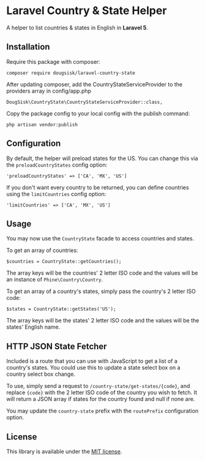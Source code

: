 Laravel Country & State Helper
==============================

A helper to list countries & states in English in **Laravel 5**.

Installation
------------

Require this package with composer:

```
composer require dougsisk/laravel-country-state
```

After updating composer, add the CountryStateServiceProvider to the providers array in config/app.php

```
DougSisk\CountryState\CountryStateServiceProvider::class,
```

Copy the package config to your local config with the publish command:

```
php artisan vendor:publish
```

Configuration
-------------

By default, the helper will preload states for the US. You can change this via the `preloadCountryStates` config option:

```
'preloadCountryStates' => ['CA', 'MX', 'US']
```

If you don't want every country to be returned, you can define countries using the `limitCountries` config option:

```
'limitCountries' => ['CA', 'MX', 'US']
```

Usage
-----

You may now use the `CountryState` facade to access countries and states.

To get an array of countries:

```
$countries = CountryState::getCountries();
```

The array keys will be the countries' 2 letter ISO code and the values will be an instance of `Phine\Country\Country`.


To get an array of a country's states, simply pass the country's 2 letter ISO code:

```
$states = CountryState::getStates('US');
```

The array keys will be the states' 2 letter ISO code and the values will be the states' English name.

HTTP JSON State Fetcher
-----------------------

Included is a route that you can use with JavaScript to get a list of a country's states. You could use this to update a state select box on a country select box change.

To use, simply send a request to `/country-state/get-states/{code}`, and replace `{code}` with the 2 letter ISO code of the country you wish to fetch. It will return a JSON array if states for the country found and null if none are.

You may update the `country-state` prefix with the `routePrefix` configuration option.

License
-------

This library is available under the [MIT license](LICENSE).